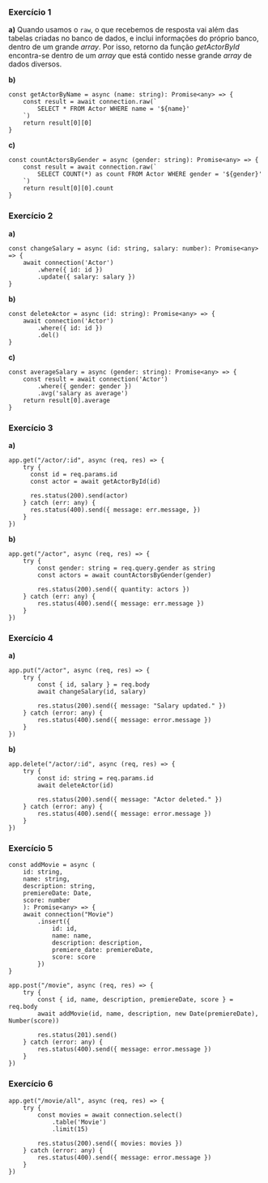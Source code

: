### Exercício 1
**a)** Quando usamos o `raw`, o que recebemos de resposta vai além das tabelas criadas no banco de dados, e inclui informações do próprio banco, dentro de um grande *array*. Por isso, retorno da função *getActorById* encontra-se dentro de um *array* que está contido nesse grande *array* de dados diversos.

**b)**
```
const getActorByName = async (name: string): Promise<any> => {
    const result = await connection.raw(`
        SELECT * FROM Actor WHERE name = '${name}'
    `)
    return result[0][0]
}
```

**c)**
```
const countActorsByGender = async (gender: string): Promise<any> => {
    const result = await connection.raw(`
        SELECT COUNT(*) as count FROM Actor WHERE gender = '${gender}'
    `)
    return result[0][0].count
}
```

### Exercício 2
**a)**
```
const changeSalary = async (id: string, salary: number): Promise<any> => {
    await connection('Actor')
        .where({ id: id })
        .update({ salary: salary })
}
```

**b)**
```
const deleteActor = async (id: string): Promise<any> => {
    await connection('Actor')
        .where({ id: id })
        .del()
}
```

**c)**
```
const averageSalary = async (gender: string): Promise<any> => {
    const result = await connection('Actor')
        .where({ gender: gender })
        .avg('salary as average')
    return result[0].average
}
```

### Exercício 3
**a)**
```
app.get("/actor/:id", async (req, res) => {
    try {
      const id = req.params.id
      const actor = await getActorById(id)
  
      res.status(200).send(actor)
    } catch (err: any) {
      res.status(400).send({ message: err.message, })
    }
})
```

**b)**
```
app.get("/actor", async (req, res) => {
    try {
        const gender: string = req.query.gender as string
        const actors = await countActorsByGender(gender)

        res.status(200).send({ quantity: actors })
    } catch (err: any) {
        res.status(400).send({ message: err.message })    
    }
})
```

### Exercício 4
**a)**
```
app.put("/actor", async (req, res) => {
    try {
        const { id, salary } = req.body
        await changeSalary(id, salary)

        res.status(200).send({ message: "Salary updated." })
    } catch (error: any) {
        res.status(400).send({ message: error.message })
    }
})
```

**b)**
```
app.delete("/actor/:id", async (req, res) => {
    try {
        const id: string = req.params.id
        await deleteActor(id)
        
        res.status(200).send({ message: "Actor deleted." })
    } catch (error: any) {
        res.status(400).send({ message: error.message })
    }
})
```

### Exercício 5
```
const addMovie = async (
    id: string,
    name: string,
    description: string,
    premiereDate: Date,
    score: number
    ): Promise<any> => {
    await connection("Movie")
        .insert({
            id: id,
            name: name,
            description: description,
            premiere_date: premiereDate,
            score: score
        })
}

app.post("/movie", async (req, res) => {
    try {
        const { id, name, description, premiereDate, score } = req.body
        await addMovie(id, name, description, new Date(premiereDate), Number(score))

        res.status(201).send()
    } catch (error: any) {
        res.status(400).send({ message: error.message })
    }
})
```

### Exercício 6
```
app.get("/movie/all", async (req, res) => {
    try {
        const movies = await connection.select()
            .table('Movie')
            .limit(15)

        res.status(200).send({ movies: movies })   
    } catch (error: any) {
        res.status(400).send({ message: error.message })
    }
})
```